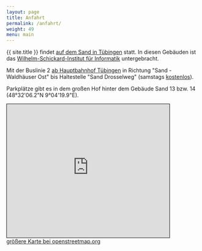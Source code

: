 ```yaml
---
layout: page
title: Anfahrt
permalink: /anfahrt/
weight: 49
menu: main
---
```


{{ site.title }} findet <a href="https://www.openstreetmap.org/way/8044916#map=17/48.53476/9.07111" target="_blank">auf dem Sand in Tübingen</a> statt.
In diesen Gebäuden ist das <a href="http://www.wsi.uni-tuebingen.de" target="_blank">Wilhelm-Schickard-Institut für Informatik</a> untergebracht.

Mit der Buslinie 2 <a href="http://www.swtue.de/abfahrt/?halt=100005" target="_blank">ab Hauptbahnhof Tübingen</a> in Richtung "Sand - Waldhäuser Ost" bis Haltestelle "Sand Drosselweg" (samstags <a href="https://www.swtue.de/tuebus/fahrgastinformationen/ticketfreier-samstag-im-tuebus.html">kostenlos</a>).

Parkplätze gibt es in dem großen Hof hinter dem Gebäude Sand 13 bzw. 14 (48°32'06.2"N 9°04'19.9"E).

<iframe width="425" height="350" frameborder="0" scrolling="no" marginheight="0" marginwidth="0" src="https://www.openstreetmap.org/export/embed.html?bbox=9.066815972328186%2C48.53276976835809%2C9.075425863265991%2C48.536066169890425&amp;layer=mapnik" style="border: 1px solid black"></iframe><br/><a href="https://www.openstreetmap.org/?mlat=48.53442&amp;mlon=9.07112#map=18/48.53442/9.07112">gr&ouml;&szlig;ere Karte bei openstreetmap.org</a>

<!--
<img src="../images/sandplan2.svg" />
-->

